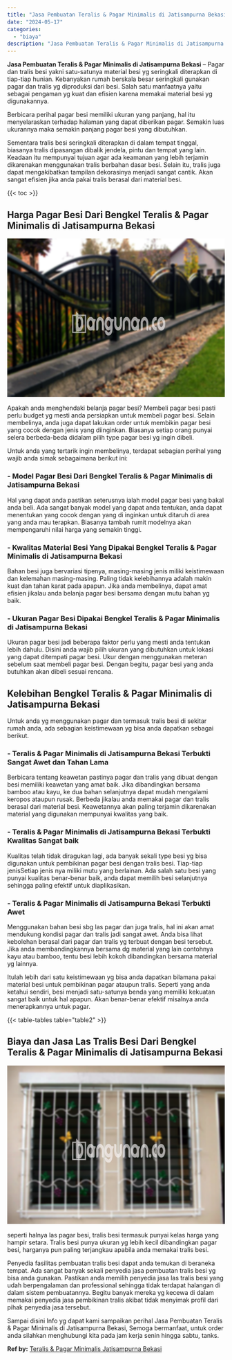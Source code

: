 ```yaml
---
title: "Jasa Pembuatan Teralis & Pagar Minimalis di Jatisampurna Bekasi"
date: "2024-05-17"
categories: 
  - "biaya"
description: "Jasa Pembuatan Teralis & Pagar Minimalis di Jatisampurna Bekasi. Sampai disini Info yg dapat kami sampaikan perihal Jasa Pembuatan Teralis & Pagar Minimalis..."
---
```


**Jasa Pembuatan Teralis & Pagar Minimalis di Jatisampurna Bekasi** – Pagar dan tralis besi yakni satu-satunya material besi yg seringkali diterapkan di tiap-tiap hunian. Kebanyakan rumah berskala besar seringkali gunakan pagar dan tralis yg diproduksi dari besi. Salah satu manfaatnya yaitu sebagai pengaman yg kuat dan efisien karena memakai material besi yg digunakannya.

Berbicara perihal pagar besi memiliki ukuran yang panjang, hal itu menyelaraskan terhadap halaman yang dapat diberikan pagar. Semakin luas ukurannya maka semakin panjang pagar besi yang dibutuhkan.

Sementara tralis besi seringkali diterapkan di dalam tempat tinggal, biasanya tralis dipasangan dibalik jendela, pintu dan tempat yang lain. Keadaan itu mempunyai tujuan agar ada keamanan yang lebih terjamin dikarenakan menggunakan tralis berbahan dasar besi. Selain itu, tralis juga dapat mengakibatkan tampilan dekorasinya menjadi sangat cantik. Akan sangat efisien jika anda pakai tralis berasal dari material besi.

{{< toc >}}

## Harga Pagar Besi Dari Bengkel Teralis & Pagar Minimalis di Jatisampurna Bekasi

![Jasa Pembuatan Teralis & Pagar Minimalis di Jatisampurna Bekasi](/images/pagar-minimalis-murah-52.png)

Apakah anda menghendaki belanja pagar besi? Membeli pagar besi pasti perlu budget yg mesti anda persiapkan untuk membeli pagar besi. Selain membelinya, anda juga dapat lakukan order untuk membikin pagar besi yang cocok dengan jenis yang diinginkan. Biasanya setiap orang punyai selera berbeda-beda didalam pilih type pagar besi yg ingin dibeli.

Untuk anda yang tertarik ingin membelinya, terdapat sebagian perihal yang wajib anda simak sebagaimana berikut ini:
### \- Model Pagar Besi Dari Bengkel Teralis & Pagar Minimalis di Jatisampurna Bekasi

Hal yang dapat anda pastikan seterusnya ialah model pagar besi yang bakal anda beli. Ada sangat banyak model yang dapat anda tentukan, anda dapat menentukan yang cocok dengan yang di inginkan untuk ditaruh di area yang anda mau terapkan. Biasanya tambah rumit modelnya akan mempengaruhi nilai harga yang semakin tinggi.

### \- Kwalitas Material Besi Yang Dipakai Bengkel Teralis & Pagar Minimalis di Jatisampurna Bekasi

Bahan besi juga bervariasi tipenya, masing-masing jenis miliki keistimewaan dan kelemahan masing-masing. Paling tidak kelebihannya adalah makin kuat dan tahan karat pada apapun. Jika anda membelinya, dapat amat efisien jikalau anda belanja pagar besi bersama dengan mutu bahan yg baik.

### \- Ukuran Pagar Besi Dipakai Bengkel Teralis & Pagar Minimalis di Jatisampurna Bekasi

Ukuran pagar besi jadi beberapa faktor perlu yang mesti anda tentukan lebih dahulu. Disini anda wajib pilih ukuran yang dibutuhkan untuk lokasi yang dapat ditempati pagar besi. Ukur dengan menggunakan meteran sebelum saat membeli pagar besi. Dengan begitu, pagar besi yang anda butuhkan akan dibeli sesuai rencana.

## Kelebihan Bengkel Teralis & Pagar Minimalis di Jatisampurna Bekasi

Untuk anda yg menggunakan pagar dan termasuk tralis besi di sekitar rumah anda, ada sebagian keistimewaan yg bisa anda dapatkan sebagai berikut.

### \- Teralis & Pagar Minimalis di Jatisampurna Bekasi Terbukti Sangat Awet dan Tahan Lama

Berbicara tentang keawetan pastinya pagar dan tralis yang dibuat dengan besi memiliki keawetan yang amat baik. Jika dibandingkan bersama bamboo atau kayu, ke dua bahan selanjutnya dapat mudah mengalami keropos ataupun rusak. Berbeda jikalau anda memakai pagar dan tralis berasal dari material besi. Keawetannya akan paling terjamin dikarenakan material yang digunakan mempunyai kwalitas yang baik.

### \- Teralis & Pagar Minimalis di Jatisampurna Bekasi Terbukti Kwalitas Sangat baik

Kualitas telah tidak diragukan lagi, ada banyak sekali type besi yg bisa digunakan untuk pembikinan pagar besi dengan tralis besi. Tiap-tiap jenisSetiap jenis nya miliki mutu yang berlainan. Ada salah satu besi yang punyai kualitas benar-benar baik, anda dapat memilih besi selanjutnya sehingga paling efektif untuk diaplikasikan.

### \- Teralis & Pagar Minimalis di Jatisampurna Bekasi Terbukti Awet

Menggunakan bahan besi sbg las pagar dan juga tralis, hal ini akan amat mendukung kondisi pagar dan tralis jadi sangat awet. Anda bisa lihat kebolehan berasal dari pagar dan tralis yg terbuat dengan besi tersebut. Jika anda membandingkannya bersama dg material yang lain contohnya kayu atau bamboo, tentu besi lebih kokoh dibandingkan bersama material yg lainnya.

Itulah lebih dari satu keistimewaan yg bisa anda dapatkan bilamana pakai material besi untuk pembikinan pagar ataupun tralis. Seperti yang anda ketahui sendiri, besi menjadi satu-satunya benda yang memiliki kekuatan sangat baik untuk hal apapun. Akan benar-benar efektif misalnya anda menerapkannya untuk pagar.

{{< table-tables table="table2" >}}

## Biaya dan Jasa Las Tralis Besi Dari Bengkel Teralis & Pagar Minimalis di Jatisampurna Bekasi

![Jasa Pembuatan Teralis & Pagar Minimalis di Jatisampurna Bekasi](/images/teralis-minimalis-murah-07.png)

seperti halnya las pagar besi, tralis besi termasuk punyai kelas harga yang hampir setara. Tralis besi punya ukuran yg lebih kecil dibandingkan pagar besi, harganya pun paling terjangkau apabila anda memakai tralis besi.

Penyedia fasilitas pembuatan tralis besi dapat anda temukan di beraneka tempat. Ada sangat banyak sekali penyedia jasa pembuatan tralis besi yg bisa anda gunakan. Pastikan anda memilih penyedia jasa las tralis besi yang udah berpengalaman dan professional sehingga tidak terdapat halangan di dalam sistem pembuatannya. Begitu banyak mereka yg kecewa di dalam memakai penyedia jasa pembikinan tralis akibat tidak menyimak profil dari pihak penyedia jasa tersebut.

Sampai disini Info yg dapat kami sampaikan perihal Jasa Pembuatan Teralis & Pagar Minimalis di Jatisampurna Bekasi, Semoga bermanfaat, untuk order anda silahkan menghubungi kita pada jam kerja senin hingga sabtu, tanks.

**Ref by:** [Teralis & Pagar Minimalis Jatisampurna Bekasi](https://id.wikipedia.org/wiki/Teralis)
